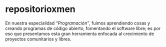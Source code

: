 # repositorioxmen<h>
En nuestra especialidad *“Programación”*, fuimos aprendiendo cosas y creando programas de código abierto, fomentando el software libre; es por eso que presentamos esta gran herramienta enfocada al crecimiento de proyectos comunitarios y libres.
